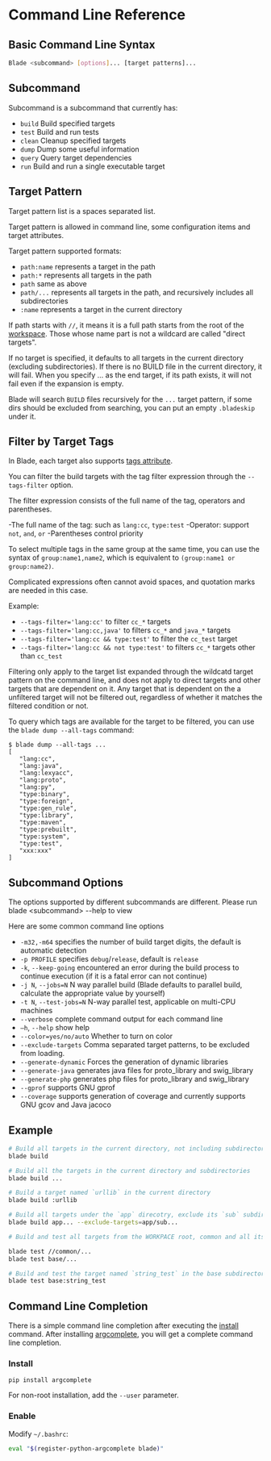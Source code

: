 # Command Line Reference

## Basic Command Line Syntax

```bash
Blade <subcommand> [options]... [target patterns]...
```

## Subcommand

Subcommand is a subcommand that currently has:

- `build` Build specified targets
- `test`  Build and run tests
- `clean` Cleanup specified targets
- `dump`  Dump some useful information
- `query` Query target dependencies
- `run`   Build and run a single executable target

## Target Pattern

Target pattern list is a spaces separated list.

Target pattern is allowed in command line, some configuration items and target attributes.

Target pattern supported formats:

- `path:name` represents a target in the path
- `path:*` represents all targets in the path
- `path` same as above
- `path/...` represents all targets in the path, and recursively includes all subdirectories
- `:name` represents a target in the current directory

If path starts with `//`, it means it is a full path starts from the root of the [workspace](workspace.md).
Those whose name part is not a wildcard are called "direct targets".

If no target is specified, it defaults to all targets in the current directory (excluding subdirectories). If there is no BUILD file in the current directory, it will fail.
When you specify ... as the end target, if its path exists, it will not fail even if the expansion is empty.

Blade will search `BUILD` files recursively for the `...` target pattern, if some dirs should be
excluded from searching, you can put an empty `.bladeskip` under it.

## Filter by Target Tags

In Blade, each target also supports [tags attribute](build_file.md#tags).

You can filter the build targets with the tag filter expression through the `--tags-filter` option.

The filter expression consists of the full name of the tag, operators and parentheses.

-The full name of the tag: such as `lang:cc`, `type:test`
-Operator: support `not`, `and`, `or`
-Parentheses control priority

To select multiple tags in the same group at the same time, you can use the syntax of `group:name1,name2`, which is equivalent to `(group:name1 or group:name2)`.

Complicated expressions often cannot avoid spaces, and quotation marks are needed in this case.

Example:

- `--tags-filter='lang:cc'` to filter `cc_*` targets
- `--tags-filter='lang:cc,java'` to filters `cc_*` and `java_*` targets
- `--tags-filter='lang:cc && type:test'` to filter the `cc_test` target
- `--tags-filter='lang:cc && not type:test'` to filters `cc_*` targets other than `cc_test`

Filtering only apply to the target list expanded through the wildcatd target pattern on the command
line, and does not apply to direct targets and other targets that are dependent on it.
Any target that is dependent on the a unfiltered target will not be filtered out, regardless of
whether it matches the filtered condition or not.

To query which tags are available for the target to be filtered, you can use the `blade dump --all-tags` command:

```console
$ blade dump --all-tags ...
[
   "lang:cc",
   "lang:java",
   "lang:lexyacc",
   "lang:proto",
   "lang:py",
   "type:binary",
   "type:foreign",
   "type:gen_rule",
   "type:library",
   "type:maven",
   "type:prebuilt",
   "type:system",
   "type:test",
   "xxx:xxx"
]
```

## Subcommand Options

The options supported by different subcommands are different. Please run blade \<subcommand\> --help to view

Here are some common command line options

- `-m32,-m64` specifies the number of build target digits, the default is automatic detection
- `-p PROFILE` specifies `debug`/`release`, default is `release`
- `-k`, `--keep-going` encountered an error during the build process to continue execution (if it is a fatal error can not continue)
- `-j N`, `--jobs=N` N way parallel build (Blade defaults to parallel build, calculate the appropriate value by yourself)
- `-t N`, `--test-jobs=N` N-way parallel test, applicable on multi-CPU machines
- `--verbose` complete command output for each command line
- `–h`, `--help` show help
- `--color=yes/no/auto` Whether to turn on color
- `--exclude-targets` Comma separated target patterns, to be excluded from loading.
- `--generate-dynamic` Forces the generation of dynamic libraries
- `--generate-java` generates java files for proto_library and swig_library
- `--generate-php` generates php files for proto_library and swig_library
- `--gprof` supports GNU gprof
- `--coverage` supports generation of coverage and currently supports GNU gcov and Java jacoco

## Example

```bash
# Build all targets in the current directory, not including subdirectories
blade build

# Build all the targets in the current directory and subdirectories
blade build ...

# Build a target named `urllib` in the current directory
blade build :urllib

# Build all targets under the `app` direcotry, exclude its `sub` subdirectory
blade build app... --exclude-targets=app/sub...

# Build and test all targets from the WORKPACE root, common and all its subdirectories

blade test //common/...
blade test base/...

# Build and test the target named `string_test` in the base subdirectory
blade test base:string_test
```

## Command Line Completion

There is a simple command line completion after executing the [install](misc.md#inshall) command.
After installing [argcomplete](https://pypi.org/project/argcomplete/), you will get a complete command line completion.

### Install

```console
pip install argcomplete
```

For non-root installation, add the `--user` parameter.

### Enable

Modify `~/.bashrc`:

```bash
eval "$(register-python-argcomplete blade)"
```
